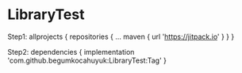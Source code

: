 # LibraryTest

Step1:
allprojects {
		repositories {
			...
			maven { url 'https://jitpack.io' }
		}
	}
  
  Step2:
  	dependencies {
	        implementation 'com.github.begumkocahuyuk:LibraryTest:Tag'
	}
